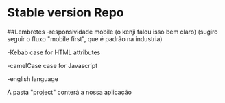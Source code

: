 # Stable version Repo

##Lembretes
-responsividade mobile (o kenji falou isso bem claro) (sugiro seguir o fluxo "mobile first", que é padrão na industria)

-Kebab case for HTML attributes

-camelCase case for Javascript

-english language

A pasta "project" conterá a nossa aplicação